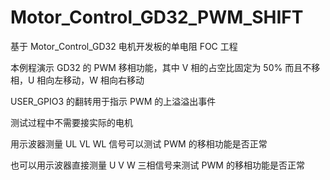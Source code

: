 # Motor_Control_GD32_PWM_SHIFT

基于 Motor_Control_GD32 电机开发板的单电阻 FOC 工程

本例程演示 GD32 的 PWM 移相功能，其中 V 相的占空比固定为 50% 而且不移相，U 相向左移动，W 相向右移动

USER_GPIO3 的翻转用于指示 PWM 的上溢溢出事件

测试过程中不需要接实际的电机

用示波器测量 UL VL WL 信号可以测试 PWM 的移相功能是否正常

也可以用示波器直接测量 U V W 三相信号来测试 PWM 的移相功能是否正常